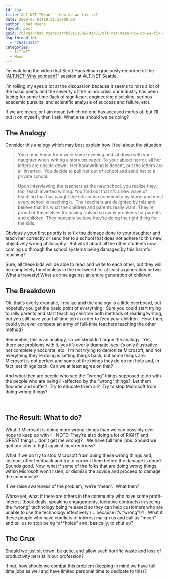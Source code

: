 ```yaml
---
id: 134
title: ALT.NET “Mean” – How do we fix it?
date: 2009-03-01T19:21:53+00:00
author: Chad Myers
layout: post
guid: /blogs/chad_myers/archive/2009/03/01/alt-net-mean-how-do-we-fix-it.aspx
dsq_thread_id:
  - "262114315"
categories:
  - ALT.NET
  - Mean
---
```

I’m watching the video that Scott Hanselman graciously recorded of the “[ALT.NET: Why so mean?](http://www.kyte.tv/shanselman#uri=channels/240253/361169)” session at ALT.NET Seattle.

I’m rolling my eyes a lot at the discussion because it seems to miss a lot of the basic points and the severity of the minor crisis our industry has been facing for some time (lack of significant engineering discipline, serious academic pursuits, and scientific analysis of success and failure, etc).

If we are mean, or I am mean (which no one has accused me/us of, but I’ll put it on myself), then I ask: What else should we be doing?

## The Analogy

Consider this analogy which may best explain how I feel about the situation:

> You come home from work some evening and sit down with your daughter who’s writing a story on paper. To your abject horror, all her letters are upside down!&#160; Her handwriting is decent, but the letters are all inverted.&#160; You decide to pull her out of school and send her to a private school. 
> 
> Upon interviewing the teachers at the new school, you realize they, too, teach inverted writing. You find out that it’s a new wave of teaching that has caught the education community by storm and most every school is teaching it.&#160; The teachers are delighted by this and believe that it’s what the children and parents really want. They’re proud of themselves for having solved so many problems for parents and children. They honestly believe they’re doing the right thing for the kids.

Obviously your first priority is to fix the damage done to your daughter and teach her correctly or send her to a school that does not adhere to this new, objectively wrong philosophy.&#160; But what about all the other students now coming up through the school systems being damaged by this harmful teaching?&#160; 

Sure, all these kids will be able to read and write to each other, but they will be completely functionless in the real world for at least a generation or two.&#160; What a travesty! What a crime against an entire generation of children!&#160; 

## The Breakdown

Ok, that’s overly dramatic, I realize and the analogy is a little overboard, but hopefully you get the basic point of everything.&#160; Sure you could start trying to rally parents and start teaching children both methods of reading/writing, but you still have your full time job in order to feed your children.&#160; How, then, could you ever compete an army of full-time teachers teaching the other method?

Remember, this is an analogy, so we shouldn’t argue the analogy.&#160; Yes, there are problems with it, yes it’s overly dramatic, yes it’s only illustrative not completely accurate, etc.&#160; I’m not trying to demonize Microsoft, and not everything they’re doing is setting things back, but some things are. Microsoft is not perfect and some of the things they do do not help and, in fact, set things back. Can we at least agree on that?

And what then are people who see the “wrong” things supposed to do with the people who are being ill-affected by the “wrong” things?&#160; Let them flounder and suffer?&#160; Try to educate them all?&#160; Try to stop Microsoft from doing wrong things?

&#160;

## The Result: What to do?

What if Microsoft is doing more wrong things than we can possibly ever hope to keep up with (—NOTE: They’re also doing a lot of RIGHT and GREAT things… don’t get me wrong)?&#160;&#160; We have full time jobs. Should we quit our jobs to fight against incorrectness?

What if we do try to stop Microsoft from doing these wrong things and, instead, offer feedback and try to correct them before the damage is done?&#160; Sounds good. Now, what if some of the folks that are doing wrong things within Microsoft won’t listen, or dismiss the advice and proceed to damage the community?

If we raise awareness of the problem, we’re “mean”.&#160; What then?

Worse yet, what if there are others in the community who have some profit-interest (book deals, speaking engagements, lucrative contracts) in seeing the “wrong” technology being released so they can help customers who are unable to use the technology effectively (… because it’s “wrong”!)?&#160;&#160; What if these people who have conflicts of interest malign us and call us “mean” and tell us to stop being “a**holes” and, basically, to shut up?

## The Crux

Should we just sit down, be quite, and allow such horrific waste and loss of productivity persist in our profession?

If not, how should we combat this problem (keeping in mind we have full time jobs as well and have limited personal time to dedicate to this)?